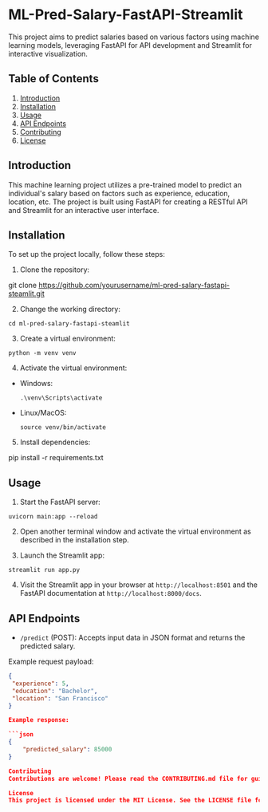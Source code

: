 # ML-Pred-Salary-FastAPI-Streamlit

This project aims to predict salaries based on various factors using machine learning models, leveraging FastAPI for API development and Streamlit for interactive visualization.

## Table of Contents

1. [Introduction](#introduction)
2. [Installation](#installation)
3. [Usage](#usage)
4. [API Endpoints](#api-endpoints)
5. [Contributing](#contributing)
6. [License](#license)

## Introduction

This machine learning project utilizes a pre-trained model to predict an individual's salary based on factors such as experience, education, location, etc. The project is built using FastAPI for creating a RESTful API and Streamlit for an interactive user interface.

## Installation

To set up the project locally, follow these steps:

1. Clone the repository:

git clone https://github.com/yourusername/ml-pred-salary-fastapi-steamlit.git

2. Change the working directory:

```
cd ml-pred-salary-fastapi-steamlit
```

3. Create a virtual environment:

```
python -m venv venv
```

4. Activate the virtual environment:

- Windows:
  ```
  .\venv\Scripts\activate
  ```
- Linux/MacOS:
  ```
  source venv/bin/activate
  ```

5. Install dependencies:

pip install -r requirements.txt


## Usage

1. Start the FastAPI server:

```
uvicorn main:app --reload
```

2. Open another terminal window and activate the virtual environment as described in the installation step.

3. Launch the Streamlit app:

```
streamlit run app.py
```

4. Visit the Streamlit app in your browser at `http://localhost:8501` and the FastAPI documentation at `http://localhost:8000/docs`.

## API Endpoints

- `/predict` (POST): Accepts input data in JSON format and returns the predicted salary.

Example request payload:

```json
{
 "experience": 5,
 "education": "Bachelor",
 "location": "San Francisco"
}

Example response:

```json
{
    "predicted_salary": 85000
}

Contributing
Contributions are welcome! Please read the CONTRIBUTING.md file for guidelines on how to contribute to this project.

License
This project is licensed under the MIT License. See the LICENSE file for more details.
